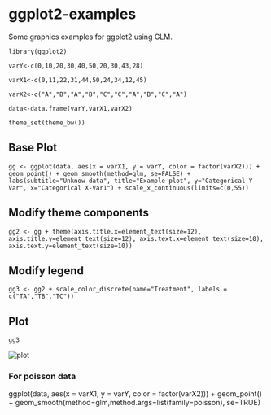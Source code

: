 # ggplot2-examples
Some graphics examples for ggplot2 using GLM.

`library(ggplot2)`

`varY<-c(0,10,20,30,40,50,20,30,43,28)`

`varX1<-c(0,11,22,31,44,50,24,34,12,45)`

`varX2<-c("A","B","A","B","C","C","A","B","C","A")`

`data<-data.frame(varY,varX1,varX2)`

`theme_set(theme_bw())`

## Base Plot
`gg <- ggplot(data, aes(x = varX1, y = varY, color = factor(varX2))) + geom_point() + geom_smooth(method=glm, se=FALSE) + labs(subtitle="Unknow data", title="Example plot", y="Categorical Y-Var", x="Categorical X-Var1") + scale_x_continuous(limits=c(0,55))`

## Modify theme components
`gg2 <- gg + theme(axis.title.x=element_text(size=12), axis.title.y=element_text(size=12), axis.text.x=element_text(size=10), axis.text.y=element_text(size=10))`

## Modify legend
`gg3 <- gg2 + scale_color_discrete(name="Treatment", labels = c("TA","TB","TC"))`

## Plot
`gg3`

![plot](https://s10.postimg.org/y56gh5crd/Rplot.png)

### For poisson data
ggplot(data, aes(x = varX1, y = varY, color = factor(varX2))) + geom_point() + geom_smooth(method=glm,method.args=list(family=poisson), se=TRUE) 

